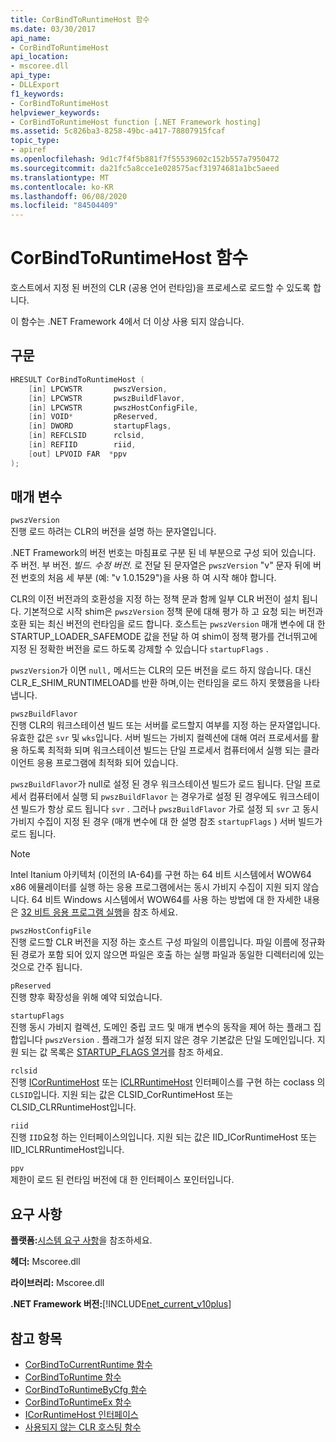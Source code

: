 ```yaml
---
title: CorBindToRuntimeHost 함수
ms.date: 03/30/2017
api_name:
- CorBindToRuntimeHost
api_location:
- mscoree.dll
api_type:
- DLLExport
f1_keywords:
- CorBindToRuntimeHost
helpviewer_keywords:
- CorBindToRuntimeHost function [.NET Framework hosting]
ms.assetid: 5c826ba3-8258-49bc-a417-78807915fcaf
topic_type:
- apiref
ms.openlocfilehash: 9d1c7f4f5b881f7f55539602c152b557a7950472
ms.sourcegitcommit: da21fc5a8cce1e028575acf31974681a1bc5aeed
ms.translationtype: MT
ms.contentlocale: ko-KR
ms.lasthandoff: 06/08/2020
ms.locfileid: "84504409"
---
```

# <a name="corbindtoruntimehost-function"></a>CorBindToRuntimeHost 함수
호스트에서 지정 된 버전의 CLR (공용 언어 런타임)을 프로세스로 로드할 수 있도록 합니다.  
  
 이 함수는 .NET Framework 4에서 더 이상 사용 되지 않습니다.  
  
## <a name="syntax"></a>구문  
  
```cpp  
HRESULT CorBindToRuntimeHost (  
    [in] LPCWSTR       pwszVersion,
    [in] LPCWSTR       pwszBuildFlavor,
    [in] LPCWSTR       pwszHostConfigFile,
    [in] VOID*         pReserved,
    [in] DWORD         startupFlags,
    [in] REFCLSID      rclsid,
    [in] REFIID        riid,
    [out] LPVOID FAR  *ppv  
);  
```  
  
## <a name="parameters"></a>매개 변수  
 `pwszVersion`  
 진행 로드 하려는 CLR의 버전을 설명 하는 문자열입니다.  
  
 .NET Framework의 버전 번호는 마침표로 구분 된 네 부분으로 구성 되어 있습니다. 주 버전. 부 버전. *빌드. 수정 버전*. 로 전달 된 문자열은 `pwszVersion` "v" 문자 뒤에 버전 번호의 처음 세 부분 (예: "v 1.0.1529")을 사용 하 여 시작 해야 합니다.  
  
 CLR의 이전 버전과의 호환성을 지정 하는 정책 문과 함께 일부 CLR 버전이 설치 됩니다. 기본적으로 시작 shim은 `pwszVersion` 정책 문에 대해 평가 하 고 요청 되는 버전과 호환 되는 최신 버전의 런타임을 로드 합니다. 호스트는 `pwszVersion` 매개 변수에 대 한 STARTUP_LOADER_SAFEMODE 값을 전달 하 여 shim이 정책 평가를 건너뛰고에 지정 된 정확한 버전을 로드 하도록 강제할 수 있습니다 `startupFlags` .  
  
 `pwszVersion`가 이면 `null,` 메서드는 CLR의 모든 버전을 로드 하지 않습니다. 대신 CLR_E_SHIM_RUNTIMELOAD를 반환 하며,이는 런타임을 로드 하지 못했음을 나타냅니다.  
  
 `pwszBuildFlavor`  
 진행 CLR의 워크스테이션 빌드 또는 서버를 로드할지 여부를 지정 하는 문자열입니다. 유효한 값은 `svr` 및 `wks`입니다. 서버 빌드는 가비지 컬렉션에 대해 여러 프로세서를 활용 하도록 최적화 되며 워크스테이션 빌드는 단일 프로세서 컴퓨터에서 실행 되는 클라이언트 응용 프로그램에 최적화 되어 있습니다.  
  
 `pwszBuildFlavor`가 null로 설정 된 경우 워크스테이션 빌드가 로드 됩니다. 단일 프로세서 컴퓨터에서 실행 되 `pwszBuildFlavor` 는 경우가로 설정 된 경우에도 워크스테이션 빌드가 항상 로드 됩니다 `svr` . 그러나 `pwszBuildFlavor` 가로 설정 되 `svr` 고 동시 가비지 수집이 지정 된 경우 (매개 변수에 대 한 설명 참조 `startupFlags` ) 서버 빌드가 로드 됩니다.  
  
> [!NOTE]
> Intel Itanium 아키텍처 (이전의 IA-64)를 구현 하는 64 비트 시스템에서 WOW64 x86 에뮬레이터를 실행 하는 응용 프로그램에서는 동시 가비지 수집이 지원 되지 않습니다. 64 비트 Windows 시스템에서 WOW64를 사용 하는 방법에 대 한 자세한 내용은 [32 비트 응용 프로그램 실행](/windows/desktop/WinProg64/running-32-bit-applications)을 참조 하세요.  
  
 `pwszHostConfigFile`  
 진행 로드할 CLR 버전을 지정 하는 호스트 구성 파일의 이름입니다. 파일 이름에 정규화 된 경로가 포함 되어 있지 않으면 파일은 호출 하는 실행 파일과 동일한 디렉터리에 있는 것으로 간주 됩니다.  
  
 `pReserved`  
 진행 향후 확장성을 위해 예약 되었습니다.  
  
 `startupFlags`  
 진행 동시 가비지 컬렉션, 도메인 중립 코드 및 매개 변수의 동작을 제어 하는 플래그 집합입니다 `pwszVersion` . 플래그가 설정 되지 않은 경우 기본값은 단일 도메인입니다. 지원 되는 값 목록은 [STARTUP_FLAGS 열거](startup-flags-enumeration.md)를 참조 하세요.  
  
 `rclsid`  
 진행 [ICorRuntimeHost](icorruntimehost-interface.md) 또는 [ICLRRuntimeHost](iclrruntimehost-interface.md) 인터페이스를 구현 하는 coclass 의 `CLSID`입니다. 지원 되는 값은 CLSID_CorRuntimeHost 또는 CLSID_CLRRuntimeHost입니다.  
  
 `riid`  
 진행 `IID`요청 하는 인터페이스의입니다. 지원 되는 값은 IID_ICorRuntimeHost 또는 IID_ICLRRuntimeHost입니다.  
  
 `ppv`  
 제한이 로드 된 런타임 버전에 대 한 인터페이스 포인터입니다.  
  
## <a name="requirements"></a>요구 사항  
 **플랫폼:**[시스템 요구 사항](../../get-started/system-requirements.md)을 참조하세요.  
  
 **헤더:** Mscoree.dll  
  
 **라이브러리:** Mscoree.dll  
  
 **.NET Framework 버전:**[!INCLUDE[net_current_v10plus](../../../../includes/net-current-v10plus-md.md)]  
  
## <a name="see-also"></a>참고 항목

- [CorBindToCurrentRuntime 함수](corbindtocurrentruntime-function.md)
- [CorBindToRuntime 함수](corbindtoruntime-function.md)
- [CorBindToRuntimeByCfg 함수](corbindtoruntimebycfg-function.md)
- [CorBindToRuntimeEx 함수](corbindtoruntimeex-function.md)
- [ICorRuntimeHost 인터페이스](icorruntimehost-interface.md)
- [사용되지 않는 CLR 호스팅 함수](deprecated-clr-hosting-functions.md)
